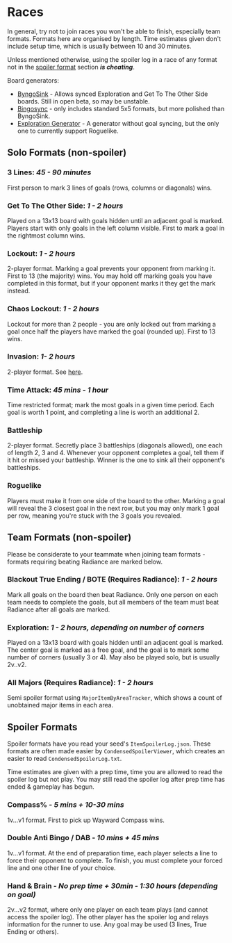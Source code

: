 # Races

In general, try not to join races you won't be able to finish, especially team formats. Formats here are organised by length. Time estimates given don't include setup time, which is usually between 10 and 30 minutes.

Unless mentioned otherwise, using the spoiler log in a race of any format not in the [spoiler format](#spoiler-formats) section **_is cheating_**.

Board generators:

- [ByngoSink](https://byngosink.manicjamie.com/) - Allows synced Exploration and Get To The Other Side boards. Still in open beta, so may be unstable.
- [Bingosync](https://www.bingosync.com) - only includes standard 5x5 formats, but more polished than ByngoSink.
- [Exploration Generator](https://butchie1331.github.io/hk-exploration-bingo/) - A generator without goal syncing, but the only one to currently support Roguelike.

## Solo Formats (non-spoiler)

### 3 Lines: _45 - 90 minutes_

First person to mark 3 lines of goals (rows, columns or diagonals) wins.

### Get To The Other Side: _1 - 2 hours_

Played on a 13x13 board with goals hidden until an adjacent goal is marked. Players start with only goals in the left column visible. First to mark a goal in the rightmost column wins.

### Lockout: _1 - 2 hours_

2-player format. Marking a goal prevents your opponent from marking it. First to 13 (the majority) wins. You may hold off marking goals you have completed in this format, but if your opponent marks it they get the mark instead.

### Chaos Lockout: _1 - 2 hours_

Lockout for more than 2 people - you are only locked out from marking a goal once half the players have marked the goal (rounded up). First to 13 wins.

### Invasion: _1- 2 hours_

2-player format. See [here](https://imgur.com/2WPnvHQ).

### Time Attack: _45 mins - 1 hour_

Time restricted format; mark the most goals in a given time period. Each goal is worth 1 point, and completing a line is worth an additional 2.

### Battleship

2-player format. Secretly place 3 battleships (diagonals allowed), one each of length 2, 3 and 4. Whenever your opponent completes a goal, tell them if it hit or missed your battleship. Winner is the one to sink all their opponent's battleships.

### Roguelike

Players must make it from one side of the board to the other. Marking a goal will reveal the 3 closest goal in the next row, but you may only mark 1 goal per row, meaning you're stuck with the 3 goals you revealed.

## Team Formats (non-spoiler)

Please be considerate to your teammate when joining team formats - formats requiring beating Radiance are marked below.

### Blackout True Ending / BOTE (Requires Radiance): _1 - 2 hours_

Mark all goals on the board then beat Radiance. Only one person on each team needs to complete the goals, but all members of the team must beat Radiance after all goals are marked.

### Exploration: _1 - 2 hours, depending on number of corners_

Played on a 13x13 board with goals hidden until an adjacent goal is marked. The center goal is marked as a free goal, and the goal is to mark some number of corners (usually 3 or 4). May also be played solo, but is usually 2v..v2.

### All Majors (Requires Radiance): _1 - 2 hours_

Semi spoiler format using `MajorItemByAreaTracker`, which shows a count of unobtained major items in each area.

## Spoiler Formats

Spoiler formats have you read your seed's `ItemSpoilerLog.json`. These formats are often made easier by `CondensedSpoilerViewer`, which creates an easier to read `CondensedSpoilerLog.txt`.

Time estimates are given with a prep time, time you are allowed to read the spoiler log but not play. You may still read the spoiler log after prep time has ended & gameplay has begun.

### Compass% - _5 mins + 10-30 mins_

1v...v1 format. First to pick up Wayward Compass wins.

### Double Anti Bingo / DAB - _10 mins + 45 mins_

1v...v1 format. At the end of preparation time, each player selects a line to force their opponent to complete. To finish, you must complete your forced line and one other line of your choice.

### Hand & Brain - _No prep time + 30min - 1:30 hours (depending on goal)_

2v...v2 format, where only one player on each team plays (and cannot access the spoiler log). The other player has the spoiler log and relays information for the runner to use. Any goal may be used (3 lines, True Ending or others).
